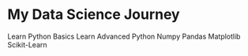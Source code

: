 # My Data Science Journey
Learn Python Basics
Learn Advanced Python
Numpy
Pandas
Matplotlib
Scikit-Learn
